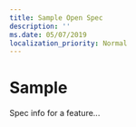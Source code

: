 ```yaml
---
title: Sample Open Spec
description: ''
ms.date: 05/07/2019
localization_priority: Normal
---
```


# Sample

Spec info for a feature...